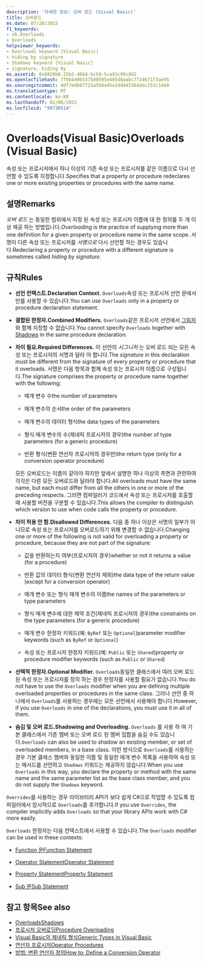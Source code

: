 ```yaml
---
description: '자세한 정보: 오버 로드 (Visual Basic)'
title: 오버로드
ms.date: 07/20/2015
f1_keywords:
- vb.Overloads
- Overloads
helpviewer_keywords:
- Overloads keyword [Visual Basic]
- hiding by signature
- Shadows keyword [Visual Basic]
- signature, hiding by
ms.assetid: 0c6820b8-25b2-4664-bc59-5ca93c99c042
ms.openlocfilehash: 7f0b440b537500595e465d8aabc7724671f3ae95
ms.sourcegitcommit: ddf7edb67715a5b9a45e3dd44536dabc153c1de0
ms.translationtype: MT
ms.contentlocale: ko-KR
ms.lasthandoff: 02/06/2021
ms.locfileid: "99730514"
---
```

# <a name="overloads-visual-basic"></a><span data-ttu-id="bff54-103">Overloads(Visual Basic)</span><span class="sxs-lookup"><span data-stu-id="bff54-103">Overloads (Visual Basic)</span></span>

<span data-ttu-id="bff54-104">속성 또는 프로시저에서 하나 이상의 기존 속성 또는 프로시저를 같은 이름으로 다시 선언할 수 있도록 지정합니다.</span><span class="sxs-lookup"><span data-stu-id="bff54-104">Specifies that a property or procedure redeclares one or more existing properties or procedures with the same name.</span></span>

## <a name="remarks"></a><span data-ttu-id="bff54-105">설명</span><span class="sxs-lookup"><span data-stu-id="bff54-105">Remarks</span></span>

<span data-ttu-id="bff54-106">*오버 로드* 는 동일한 범위에서 지정 된 속성 또는 프로시저 이름에 대 한 정의를 두 개 이상 제공 하는 방법입니다.</span><span class="sxs-lookup"><span data-stu-id="bff54-106">*Overloading* is the practice of supplying more than one definition for a given property or procedure name in the same scope.</span></span> <span data-ttu-id="bff54-107">서명이 다른 속성 또는 프로시저를 *서명으로* 다시 선언할 하는 경우도 있습니다.</span><span class="sxs-lookup"><span data-stu-id="bff54-107">Redeclaring a property or procedure with a different signature is sometimes called *hiding by signature*.</span></span>

## <a name="rules"></a><span data-ttu-id="bff54-108">규칙</span><span class="sxs-lookup"><span data-stu-id="bff54-108">Rules</span></span>

- <span data-ttu-id="bff54-109">**선언 컨텍스트.**</span><span class="sxs-lookup"><span data-stu-id="bff54-109">**Declaration Context.**</span></span> <span data-ttu-id="bff54-110">`Overloads`속성 또는 프로시저 선언 문에서만를 사용할 수 있습니다.</span><span class="sxs-lookup"><span data-stu-id="bff54-110">You can use `Overloads` only in a property or procedure declaration statement.</span></span>

- <span data-ttu-id="bff54-111">**결합된 한정자.**</span><span class="sxs-lookup"><span data-stu-id="bff54-111">**Combined Modifiers.**</span></span> <span data-ttu-id="bff54-112">`Overloads`같은 프로시저 선언에서 [그림자](shadows.md) 와 함께 지정할 수 없습니다.</span><span class="sxs-lookup"><span data-stu-id="bff54-112">You cannot specify `Overloads` together with [Shadows](shadows.md) in the same procedure declaration.</span></span>

- <span data-ttu-id="bff54-113">**차이 필요.**</span><span class="sxs-lookup"><span data-stu-id="bff54-113">**Required Differences.**</span></span> <span data-ttu-id="bff54-114">이 선언의 *시그니처* 는 오버 로드 되는 모든 속성 또는 프로시저의 서명과 달라 야 합니다.</span><span class="sxs-lookup"><span data-stu-id="bff54-114">The *signature* in this declaration must be different from the signature of every property or procedure that it overloads.</span></span> <span data-ttu-id="bff54-115">서명은 다음 항목과 함께 속성 또는 프로시저 이름으로 구성됩니다.</span><span class="sxs-lookup"><span data-stu-id="bff54-115">The signature comprises the property or procedure name together with the following:</span></span>

  - <span data-ttu-id="bff54-116">매개 변수 수</span><span class="sxs-lookup"><span data-stu-id="bff54-116">the number of parameters</span></span>

  - <span data-ttu-id="bff54-117">매개 변수의 순서</span><span class="sxs-lookup"><span data-stu-id="bff54-117">the order of the parameters</span></span>

  - <span data-ttu-id="bff54-118">매개 변수의 데이터 형식</span><span class="sxs-lookup"><span data-stu-id="bff54-118">the data types of the parameters</span></span>

  - <span data-ttu-id="bff54-119">형식 매개 변수의 수(제네릭 프로시저의 경우)</span><span class="sxs-lookup"><span data-stu-id="bff54-119">the number of type parameters (for a generic procedure)</span></span>

  - <span data-ttu-id="bff54-120">반환 형식(변환 연산자 프로시저의 경우만)</span><span class="sxs-lookup"><span data-stu-id="bff54-120">the return type (only for a conversion operator procedure)</span></span>

  <span data-ttu-id="bff54-121">모든 오버로드는 이름이 같아야 하지만 앞에서 설명한 하나 이상의 측면과 관련하여 각각은 다른 모든 오버로드와 달라야 합니다.</span><span class="sxs-lookup"><span data-stu-id="bff54-121">All overloads must have the same name, but each must differ from all the others in one or more of the preceding respects.</span></span> <span data-ttu-id="bff54-122">그러면 컴파일러가 코드에서 속성 또는 프로시저를 호출할 때 사용할 버전을 구분할 수 있습니다.</span><span class="sxs-lookup"><span data-stu-id="bff54-122">This allows the compiler to distinguish which version to use when code calls the property or procedure.</span></span>

- <span data-ttu-id="bff54-123">**차이 허용 안 함.**</span><span class="sxs-lookup"><span data-stu-id="bff54-123">**Disallowed Differences.**</span></span> <span data-ttu-id="bff54-124">다음 중 하나 이상은 서명의 일부가 아니므로 속성 또는 프로시저를 오버로드하기 위해 변경할 수 없습니다.</span><span class="sxs-lookup"><span data-stu-id="bff54-124">Changing one or more of the following is not valid for overloading a property or procedure, because they are not part of the signature:</span></span>

  - <span data-ttu-id="bff54-125">값을 반환하는지 여부(프로시저의 경우)</span><span class="sxs-lookup"><span data-stu-id="bff54-125">whether or not it returns a value (for a procedure)</span></span>

  - <span data-ttu-id="bff54-126">반환 값의 데이터 형식(변환 연산자 제외)</span><span class="sxs-lookup"><span data-stu-id="bff54-126">the data type of the return value (except for a conversion operator)</span></span>

  - <span data-ttu-id="bff54-127">매개 변수 또는 형식 매개 변수의 이름</span><span class="sxs-lookup"><span data-stu-id="bff54-127">the names of the parameters or type parameters</span></span>

  - <span data-ttu-id="bff54-128">형식 매개 변수에 대한 제약 조건(제네릭 프로시저의 경우)</span><span class="sxs-lookup"><span data-stu-id="bff54-128">the constraints on the type parameters (for a generic procedure)</span></span>

  - <span data-ttu-id="bff54-129">매개 변수 한정자 키워드(예: `ByRef` 또는 `Optional`)</span><span class="sxs-lookup"><span data-stu-id="bff54-129">parameter modifier keywords (such as `ByRef` or `Optional`)</span></span>

  - <span data-ttu-id="bff54-130">속성 또는 프로시저 한정자 키워드(예: `Public` 또는 `Shared`)</span><span class="sxs-lookup"><span data-stu-id="bff54-130">property or procedure modifier keywords (such as `Public` or `Shared`)</span></span>

- <span data-ttu-id="bff54-131">**선택적 한정자.**</span><span class="sxs-lookup"><span data-stu-id="bff54-131">**Optional Modifier.**</span></span> <span data-ttu-id="bff54-132">`Overloads`동일한 클래스에서 여러 오버 로드 된 속성 또는 프로시저를 정의 하는 경우 한정자를 사용할 필요가 없습니다.</span><span class="sxs-lookup"><span data-stu-id="bff54-132">You do not have to use the `Overloads` modifier when you are defining multiple overloaded properties or procedures in the same class.</span></span> <span data-ttu-id="bff54-133">그러나 선언 중 하나에서 `Overloads`를 사용하는 경우에는 모든 선언에서 사용해야 합니다.</span><span class="sxs-lookup"><span data-stu-id="bff54-133">However, if you use `Overloads` in one of the declarations, you must use it in all of them.</span></span>

- <span data-ttu-id="bff54-134">**숨김 및 오버 로드.**</span><span class="sxs-lookup"><span data-stu-id="bff54-134">**Shadowing and Overloading.**</span></span> <span data-ttu-id="bff54-135">`Overloads` 를 사용 하 여 기본 클래스에서 기존 멤버 또는 오버 로드 된 멤버 집합을 숨길 수도 있습니다.</span><span class="sxs-lookup"><span data-stu-id="bff54-135">`Overloads` can also be used to shadow an existing member, or set of overloaded members, in a base class.</span></span> <span data-ttu-id="bff54-136">이런 방식으로 `Overloads`를 사용하는 경우 기본 클래스 멤버와 동일한 이름 및 동일한 매개 변수 목록을 사용하여 속성 또는 메서드를 선언하고 `Shadows` 키워드는 제공하지 않습니다.</span><span class="sxs-lookup"><span data-stu-id="bff54-136">When you use `Overloads` in this way, you declare the property or method with the same name and the same parameter list as the base class member, and you do not supply the `Shadows` keyword.</span></span>

<span data-ttu-id="bff54-137">`Overrides`를 사용하는 경우 라이브러리 API가 보다 쉽게 C#으로 작업할 수 있도록 컴파일러에서 암시적으로 `Overloads`를 추가합니다.</span><span class="sxs-lookup"><span data-stu-id="bff54-137">If you use `Overrides`, the compiler implicitly adds `Overloads` so that your library APIs work with C# more easily.</span></span>

<span data-ttu-id="bff54-138">`Overloads` 한정자는 다음 컨텍스트에서 사용할 수 있습니다.</span><span class="sxs-lookup"><span data-stu-id="bff54-138">The `Overloads` modifier can be used in these contexts:</span></span>

- [<span data-ttu-id="bff54-139">Function 문</span><span class="sxs-lookup"><span data-stu-id="bff54-139">Function Statement</span></span>](../statements/function-statement.md)

- [<span data-ttu-id="bff54-140">Operator Statement</span><span class="sxs-lookup"><span data-stu-id="bff54-140">Operator Statement</span></span>](../statements/operator-statement.md)

- [<span data-ttu-id="bff54-141">Property Statement</span><span class="sxs-lookup"><span data-stu-id="bff54-141">Property Statement</span></span>](../statements/property-statement.md)

- [<span data-ttu-id="bff54-142">Sub 문</span><span class="sxs-lookup"><span data-stu-id="bff54-142">Sub Statement</span></span>](../statements/sub-statement.md)

## <a name="see-also"></a><span data-ttu-id="bff54-143">참고 항목</span><span class="sxs-lookup"><span data-stu-id="bff54-143">See also</span></span>

- [<span data-ttu-id="bff54-144">Overloads</span><span class="sxs-lookup"><span data-stu-id="bff54-144">Shadows</span></span>](shadows.md)
- [<span data-ttu-id="bff54-145">프로시저 오버로딩</span><span class="sxs-lookup"><span data-stu-id="bff54-145">Procedure Overloading</span></span>](../../programming-guide/language-features/procedures/procedure-overloading.md)
- [<span data-ttu-id="bff54-146">Visual Basic의 제네릭 형식</span><span class="sxs-lookup"><span data-stu-id="bff54-146">Generic Types in Visual Basic</span></span>](../../programming-guide/language-features/data-types/generic-types.md)
- [<span data-ttu-id="bff54-147">연산자 프로시저</span><span class="sxs-lookup"><span data-stu-id="bff54-147">Operator Procedures</span></span>](../../programming-guide/language-features/procedures/operator-procedures.md)
- [<span data-ttu-id="bff54-148">방법: 변환 연산자 정의</span><span class="sxs-lookup"><span data-stu-id="bff54-148">How to: Define a Conversion Operator</span></span>](../../programming-guide/language-features/procedures/how-to-define-a-conversion-operator.md)
